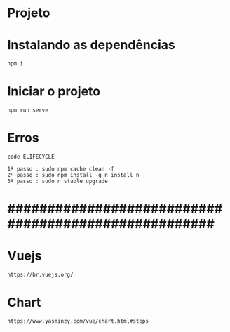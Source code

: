 # Projeto

# Instalando as dependências
    npm i

# Iniciar o projeto
    npm run serve


# Erros

    code ELIFECYCLE

    1º passo : sudo npm cache clean -f
    2º passo : sudo npm install -g n install n
    3º passo : sudo n stable upgrade 

# ##################################################### #


# Vuejs
    https://br.vuejs.org/

# Chart
    https://www.yasminzy.com/vue/chart.html#steps


